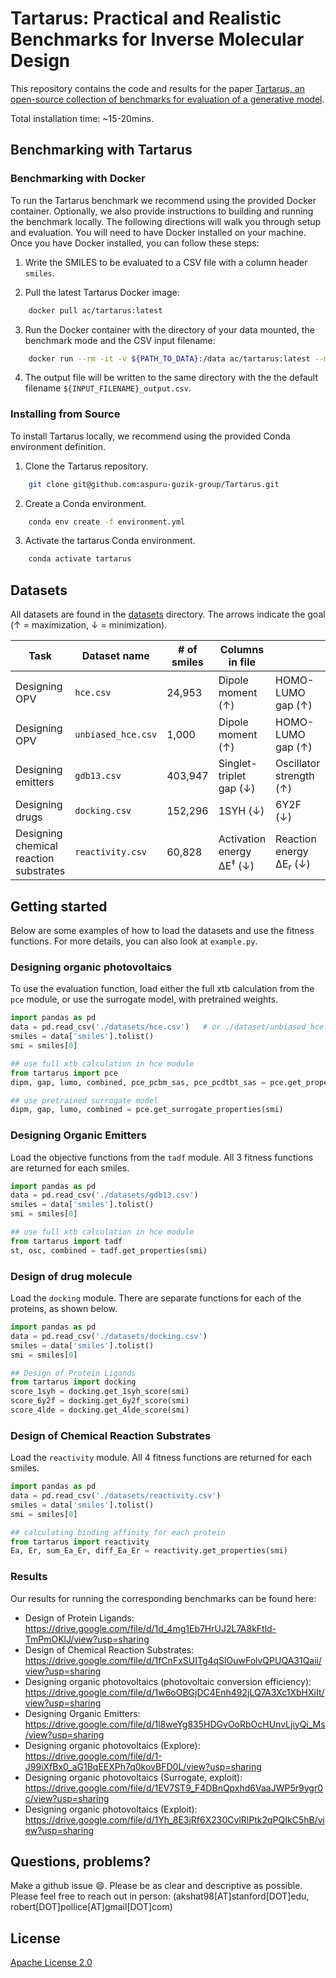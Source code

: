 # Tartarus: Practical and Realistic Benchmarks for Inverse Molecular Design

This repository contains the code and results for the paper [Tartarus, an open-source collection of benchmarks for evaluation of a generative model](https://arxiv.org/abs/2209.12487).

Total installation time: ~15-20mins. 

## Benchmarking with Tartarus

### Benchmarking with Docker

To run the Tartarus benchmark we recommend using the provided Docker container. Optionally, we also provide instructions to building and running the benchmark locally. The following directions will walk you through setup and evaluation. You will need to have Docker installed on your machine. Once you have Docker installed, you can follow these steps:

1. Write the SMILES to be evaluated to a CSV file with a column header `smiles`.

2. Pull the latest Tartarus Docker image: 

``` bash
    docker pull ac/tartarus:latest
```

3. Run the Docker container with the directory of your data mounted, the benchmark mode and the CSV input filename: 

```bash
    docker run --rm -it -v ${PATH_TO_DATA}:/data ac/tartarus:latest --mode ${BENCHMARK_MODE} --input_filename ${INPUT_FILENAME}
```

4. The output file will be written to the same directory with the the default filename `${INPUT_FILENAME}_output.csv`. 

### Installing from Source

To install Tartarus locally, we recommend using the provided Conda environment definition.

1. Clone the Tartarus repository.

```bash
    git clone git@github.com:aspuru-guzik-group/Tartarus.git
```

2. Create a Conda environment.

```bash
    conda env create -f environment.yml
```

3. Activate the tartarus Conda environment.

```bash
    conda activate tartarus
```

## Datasets 

All datasets are found in the [datasets](datasets/) directory. The arrows indicate the goal (&#8593; = maximization, &#8595; = minimization). 

|Task | Dataset name       | # of smiles |  Columns in file ||||||
|---|--------------------|------------------|----|----|----|---|----|----|
| Designing OPV | `hce.csv`          | 24,953         | Dipole moment (&#8593;)  | HOMO-LUMO gap (&#8593;) | LUMO (&#8595;)  |  Combined objective (&#8593;) | PCE<sub>PCBM</sub> -SAS (&#8593;) | PCE<sub>PCDTBT</sub> -SAS (&#8593;) | 
| Designing OPV | `unbiased_hce.csv` | 1,000          | Dipole moment (&#8593;)  | HOMO-LUMO gap (&#8593;) | LUMO (&#8595;)   | Combined objective (&#8593;) | ||
| Designing emitters | `gdb13.csv`        | 403,947          | Singlet-triplet gap (&#8595;) | Oscillator strength (&#8593;) | Multi-objective (&#8593;) |  | ||
| Designing drugs | `docking.csv`      | 152,296          | 1SYH (&#8595;) | 6Y2F (&#8595;) | 4LDE (&#8595;) |  | | |
| Designing chemical reaction substrates | `reactivity.csv`      | 60,828          | 	Activation energy &Delta;E<sup>&#8225;</sup> (&#8595;)   |  	Reaction energy &Delta;E<sub>r</sub> (&#8595;)  | &Delta;E<sup>&#8225;</sup> + &Delta;E<sub>r</sub> (&#8595;)  |  - &Delta;E<sup>&#8225;</sup> + &Delta;E<sub>r</sub> (&#8595;)    |     | |

## Getting started 

Below are some examples of how to load the datasets and use the fitness functions. For more details, you can also look at `example.py`. 

### Designing organic photovoltaics

To use the evaluation function, load either the full xtb calculation from the `pce` module, or use the surrogate model, with pretrained weights.

```python
import pandas as pd
data = pd.read_csv('./datasets/hce.csv')   # or ./dataset/unbiased_hce.csv
smiles = data['smiles'].tolist()
smi = smiles[0]

## use full xtb calculation in hce module
from tartarus import pce
dipm, gap, lumo, combined, pce_pcbm_sas, pce_pcdtbt_sas = pce.get_properties(smi)

## use pretrained surrogate model
dipm, gap, lumo, combined = pce.get_surrogate_properties(smi)
```


### Designing Organic Emitters
Load the objective functions from the `tadf` module. All 3 fitness functions are returned for each smiles.

```python
import pandas as pd
data = pd.read_csv('./datasets/gdb13.csv')  
smiles = data['smiles'].tolist()
smi = smiles[0]

## use full xtb calculation in hce module
from tartarus import tadf
st, osc, combined = tadf.get_properties(smi)
```


### Design of drug molecule
Load the `docking` module. There are separate functions for each of the proteins, as shown below.

```python
import pandas as pd
data = pd.read_csv('./datasets/docking.csv')  
smiles = data['smiles'].tolist()
smi = smiles[0]

## Design of Protein Ligands 
from tartarus import docking
score_1syh = docking.get_1syh_score(smi)
score_6y2f = docking.get_6y2f_score(smi)
score_4lde = docking.get_4lde_score(smi)
```


### Design of Chemical Reaction Substrates
Load the `reactivity` module. All 4 fitness functions are returned for each smiles.

```python
import pandas as pd
data = pd.read_csv('./datasets/reactivity.csv')  
smiles = data['smiles'].tolist()
smi = smiles[0]

## calculating binding affinity for each protein
from tartarus import reactivity
Ea, Er, sum_Ea_Er, diff_Ea_Er = reactivity.get_properties(smi)
```


### Results
Our results for running the corresponding benchmarks can be found here: 
- Design of Protein Ligands: https://drive.google.com/file/d/1d_4mg1Eb7HrUJ2L7A8kFtld-TmPmOKlJ/view?usp=sharing
- Design of Chemical Reaction Substrates: https://drive.google.com/file/d/1fCnFxSUITg4qSlOuwFolvQPUQA31Qaii/view?usp=sharing
- Designing organic photovoltaics (photovoltaic conversion efficiency): https://drive.google.com/file/d/1w6oOBGjDC4Enh492jLQ7A3Xc1XbHXiIt/view?usp=sharing
- Designing Organic Emitters: https://drive.google.com/file/d/1l8weYg835HDGvOoRbOcHUnvLjiyQi_Ms/view?usp=sharing
- Designing organic photovoltaics (Explore): https://drive.google.com/file/d/1-J99iXfBx0_aG1BqEEXPh7q0kovBFD0L/view?usp=sharing
- Designing organic photovoltaics (Surrogate, exploit): https://drive.google.com/file/d/1EV7ST9_F4DBnQpxhd6VaaJWP5r9ygr0c/view?usp=sharing
- Designing organic photovoltaics (Exploit): https://drive.google.com/file/d/1Yh_8E3jRf6X230CvlRlPtk2qPQIkC5hB/view?usp=sharing


## Questions, problems?
Make a github issue 😄. Please be as clear and descriptive as possible. Please feel free to reach
out in person: (akshat98[AT]stanford[DOT]edu, robert[DOT]pollice[AT]gmail[DOT]com)

## License

[Apache License 2.0](https://choosealicense.com/licenses/apache-2.0/)









